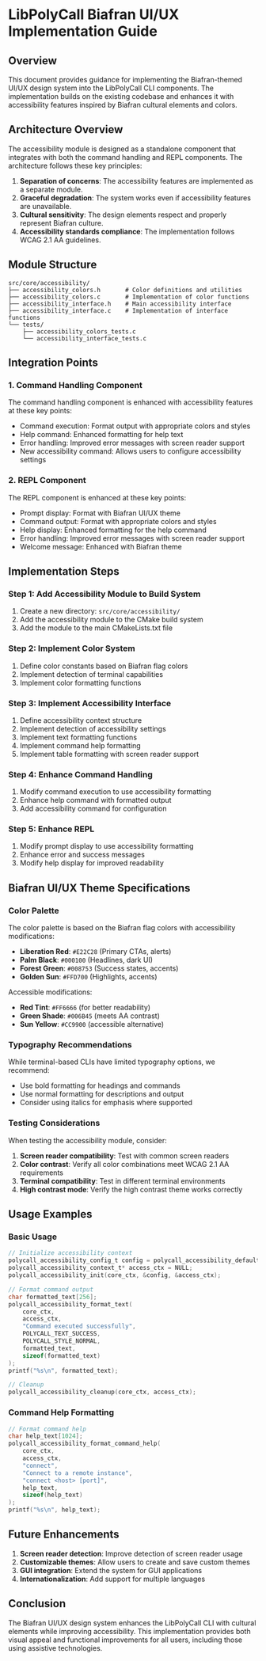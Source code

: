 # LibPolyCall Biafran UI/UX Implementation Guide

## Overview

This document provides guidance for implementing the Biafran-themed UI/UX design system into the LibPolyCall CLI components. The implementation builds on the existing codebase and enhances it with accessibility features inspired by Biafran cultural elements and colors.

## Architecture Overview

The accessibility module is designed as a standalone component that integrates with both the command handling and REPL components. The architecture follows these key principles:

1. **Separation of concerns**: The accessibility features are implemented as a separate module.
2. **Graceful degradation**: The system works even if accessibility features are unavailable.
3. **Cultural sensitivity**: The design elements respect and properly represent Biafran culture.
4. **Accessibility standards compliance**: The implementation follows WCAG 2.1 AA guidelines.

## Module Structure

```
src/core/accessibility/
├── accessibility_colors.h       # Color definitions and utilities
├── accessibility_colors.c       # Implementation of color functions
├── accessibility_interface.h    # Main accessibility interface
├── accessibility_interface.c    # Implementation of interface functions
└── tests/
    ├── accessibility_colors_tests.c
    └── accessibility_interface_tests.c
```

## Integration Points

### 1. Command Handling Component

The command handling component is enhanced with accessibility features at these key points:

- Command execution: Format output with appropriate colors and styles
- Help command: Enhanced formatting for help text
- Error handling: Improved error messages with screen reader support
- New accessibility command: Allows users to configure accessibility settings

### 2. REPL Component

The REPL component is enhanced at these key points:

- Prompt display: Format with Biafran UI/UX theme
- Command output: Format with appropriate colors and styles
- Help display: Enhanced formatting for the help command
- Error handling: Improved error messages with screen reader support
- Welcome message: Enhanced with Biafran theme

## Implementation Steps

### Step 1: Add Accessibility Module to Build System

1. Create a new directory: `src/core/accessibility/`
2. Add the accessibility module to the CMake build system
3. Add the module to the main CMakeLists.txt file

### Step 2: Implement Color System

1. Define color constants based on Biafran flag colors
2. Implement detection of terminal capabilities
3. Implement color formatting functions

### Step 3: Implement Accessibility Interface

1. Define accessibility context structure
2. Implement detection of accessibility settings
3. Implement text formatting functions
4. Implement command help formatting
5. Implement table formatting with screen reader support

### Step 4: Enhance Command Handling

1. Modify command execution to use accessibility formatting
2. Enhance help command with formatted output
3. Add accessibility command for configuration

### Step 5: Enhance REPL

1. Modify prompt display to use accessibility formatting
2. Enhance error and success messages
3. Modify help display for improved readability

## Biafran UI/UX Theme Specifications

### Color Palette

The color palette is based on the Biafran flag colors with accessibility modifications:

- **Liberation Red**: `#E22C28` (Primary CTAs, alerts)
- **Palm Black**: `#000100` (Headlines, dark UI)
- **Forest Green**: `#008753` (Success states, accents)
- **Golden Sun**: `#FFD700` (Highlights, accents)

Accessible modifications:
- **Red Tint**: `#FF6666` (for better readability)
- **Green Shade**: `#006B45` (meets AA contrast)
- **Sun Yellow**: `#CC9900` (accessible alternative)

### Typography Recommendations

While terminal-based CLIs have limited typography options, we recommend:

- Use bold formatting for headings and commands
- Use normal formatting for descriptions and output
- Consider using italics for emphasis where supported

### Testing Considerations

When testing the accessibility module, consider:

1. **Screen reader compatibility**: Test with common screen readers
2. **Color contrast**: Verify all color combinations meet WCAG 2.1 AA requirements
3. **Terminal compatibility**: Test in different terminal environments
4. **High contrast mode**: Verify the high contrast theme works correctly

## Usage Examples

### Basic Usage

```c
// Initialize accessibility context
polycall_accessibility_config_t config = polycall_accessibility_default_config();
polycall_accessibility_context_t* access_ctx = NULL;
polycall_accessibility_init(core_ctx, &config, &access_ctx);

// Format command output
char formatted_text[256];
polycall_accessibility_format_text(
    core_ctx,
    access_ctx,
    "Command executed successfully",
    POLYCALL_TEXT_SUCCESS,
    POLYCALL_STYLE_NORMAL,
    formatted_text,
    sizeof(formatted_text)
);
printf("%s\n", formatted_text);

// Cleanup
polycall_accessibility_cleanup(core_ctx, access_ctx);
```

### Command Help Formatting

```c
// Format command help
char help_text[1024];
polycall_accessibility_format_command_help(
    core_ctx,
    access_ctx,
    "connect",
    "Connect to a remote instance",
    "connect <host> [port]",
    help_text,
    sizeof(help_text)
);
printf("%s\n", help_text);
```

## Future Enhancements

1. **Screen reader detection**: Improve detection of screen reader usage
2. **Customizable themes**: Allow users to create and save custom themes
3. **GUI integration**: Extend the system for GUI applications
4. **Internationalization**: Add support for multiple languages

## Conclusion

The Biafran UI/UX design system enhances the LibPolyCall CLI with cultural elements while improving accessibility. This implementation provides both visual appeal and functional improvements for all users, including those using assistive technologies.